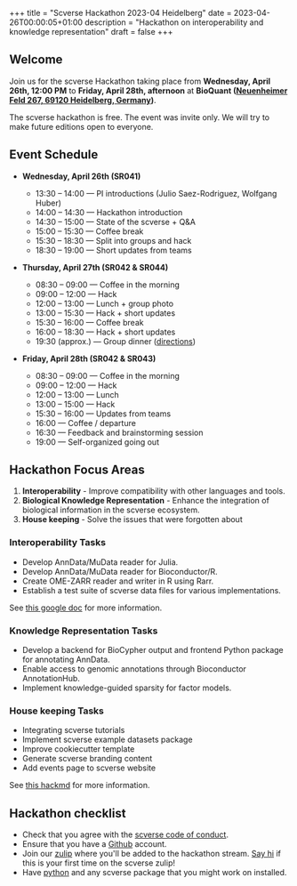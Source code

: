 +++
title = "Scverse Hackathon 2023-04 Heidelberg"
date = 2023-04-26T00:00:05+01:00
description = "Hackathon on interoperability and knowledge representation"
draft = false
+++

## Welcome

Join us for the scverse Hackathon taking place from **Wednesday, April 26th, 12:00 PM** to **Friday, April 28th, afternoon** at **BioQuant ([Neuenheimer Feld 267, 69120 Heidelberg, Germany](https://goo.gl/maps/Qo5xD9pFkBYHTjHs6))**.

The scverse hackathon is free. The event was invite only. We will try to make future editions open to everyone.

## Event Schedule

- **Wednesday, April 26th (SR041)**
    - 13:30 – 14:00 — PI introductions (Julio Saez-Rodriguez, Wolfgang Huber)
    - 14:00 – 14:30 — Hackathon introduction
    - 14:30 – 15:00 — State of the scverse + Q&A
    - 15:00 – 15:30 — Coffee break
    - 15:30 – 18:30 — Split into groups and hack
    - 18:30 – 19:00 — Short updates from teams

- **Thursday, April 27th (SR042 & SR044)**
    - 08:30 – 09:00 — Coffee in the morning
    - 09:00 – 12:00 — Hack
    - 12:00 – 13:00 — Lunch + group photo
    - 13:00 – 15:30 — Hack + short updates
    - 15:30 – 16:00 — Coffee break
    - 16:00 – 18:30 — Hack + short updates
    - 19:30 (approx.) — Group dinner ([directions](https://goo.gl/maps/DFSDb7LgMS5DJ2LP6))

- **Friday, April 28th (SR042 & SR043)**
    - 08:30 – 09:00 — Coffee in the morning
    - 09:00 – 12:00 — Hack
    - 12:00 – 13:00 — Lunch
    - 13:00 – 15:00 — Hack
    - 15:30 – 16:00 — Updates from teams
    - 16:00 — Coffee / departure
    - 16:30 — Feedback and brainstorming session
    - 19:00 — Self-organized going out

## Hackathon Focus Areas

1. **Interoperability** - Improve compatibility with other languages and tools.
2. **Biological Knowledge Representation** - Enhance the integration of biological information in the scverse ecosystem.
3. **House keeping** - Solve the issues that were forgotten about

### Interoperability Tasks

- Develop AnnData/MuData reader for Julia.
- Develop AnnData/MuData reader for Bioconductor/R.
- Create OME-ZARR reader and writer in R using Rarr.
- Establish a test suite of scverse data files for various implementations.

See [this google doc](https://docs.google.com/document/d/1ieBoCQx9IdZsPCHzsaJMw66rsG0enIqaNQwvfGT1U7M/edit) for more information.

### Knowledge Representation Tasks

- Develop a backend for BioCypher output and frontend Python package for annotating AnnData.
- Enable access to genomic annotations through Bioconductor AnnotationHub.
- Implement knowledge-guided sparsity for factor models.

### House keeping Tasks

- Integrating scverse tutorials
- Implement scverse example datasets package
- Improve cookiecutter template
- Generate scverse branding content
- Add events page to scverse website

See [this hackmd](https://hackmd.io/JTTFFI6kRHm2U7WSpsWJjg) for more information.

## Hackathon checklist

- Check that you agree with the [scverse code of conduct](https://scverse.org/about/code_of_conduct/).
- Ensure that you have a [Github](https://github.com/) account.
- Join our [zulip](https://scverse.zulipchat.com/) where you'll be added to the hackathon stream. [Say hi](https://scverse.zulipchat.com/#narrow/stream/319076-introductions) if this is your first time on the scverse zulip!
- Have [python](https://www.python.org/) and any scverse package that you might work on installed.
